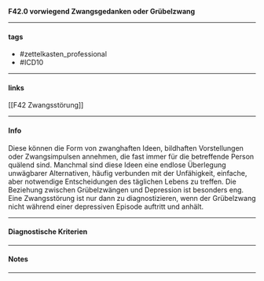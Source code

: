 __F42.0 vorwiegend Zwangsgedanken oder Grübelzwang__

___________________________________________
#### tags

- #zettelkasten_professional
- #ICD10
___________________________________________
#### links

[[F42 Zwangsstörung]]

___________________________________________
#### Info
Diese können die Form von zwanghaften Ideen, bildhaften Vorstellungen oder Zwangsimpulsen annehmen, die fast immer für die betreffende Person quälend sind. Manchmal sind diese Ideen eine endlose Überlegung unwägbarer Alternativen, häufig verbunden mit der Unfähigkeit, einfache, aber notwendige Entscheidungen des täglichen Lebens zu treffen. Die Beziehung zwischen Grübelzwängen und Depression ist besonders eng. Eine Zwangsstörung ist nur dann zu diagnostizieren, wenn der Grübelzwang nicht während einer depressiven Episode auftritt und anhält.
___________________________________________
#### Diagnostische Kriterien

___________________________________________
#### Notes

___________________________________________

